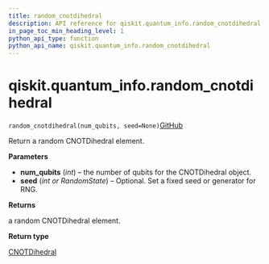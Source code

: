 ```yaml
---
title: random_cnotdihedral
description: API reference for qiskit.quantum_info.random_cnotdihedral
in_page_toc_min_heading_level: 1
python_api_type: function
python_api_name: qiskit.quantum_info.random_cnotdihedral
---
```


<span id="qiskit-quantum-info-random-cnotdihedral" />

# qiskit.quantum\_info.random\_cnotdihedral

<span id="qiskit.quantum_info.random_cnotdihedral" />

`random_cnotdihedral(num_qubits, seed=None)`[GitHub](https://github.com/qiskit/qiskit/tree/stable/0.24/qiskit/quantum_info/operators/dihedral/random.py "view source code")

Return a random CNOTDihedral element.

**Parameters**

*   **num\_qubits** (*int*) – the number of qubits for the CNOTDihedral object.
*   **seed** (*int or RandomState*) – Optional. Set a fixed seed or generator for RNG.

**Returns**

a random CNOTDihedral element.

**Return type**

[CNOTDihedral](qiskit.quantum_info.CNOTDihedral "qiskit.quantum_info.CNOTDihedral")

